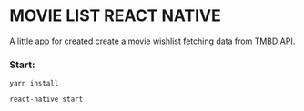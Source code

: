 # MOVIE LIST REACT NATIVE

A little app for created create a movie wishlist fetching data from [TMBD API](https://www.themoviedb.org/documentation/api).

### Start:

`yarn install`

`react-native start`
